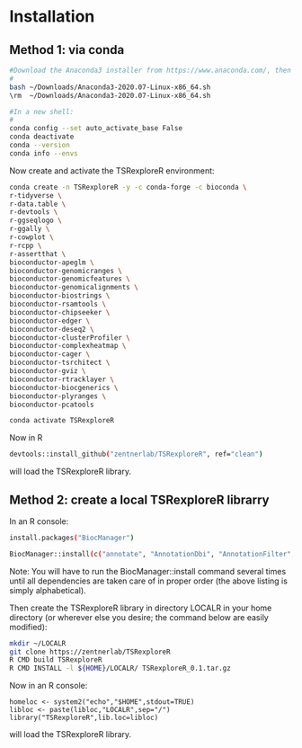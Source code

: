 # Installation

## Method 1: via conda

```bash
#Download the Anaconda3 installer from https://www.anaconda.com/, then e.g.:
#
bash ~/Downloads/Anaconda3-2020.07-Linux-x86_64.sh
\rm  ~/Downloads/Anaconda3-2020.07-Linux-x86_64.sh

#In a new shell:
#
conda config --set auto_activate_base False
conda deactivate
conda --version
conda info --envs
```

Now create and activate the TSRexploreR environment:
```bash
conda create -n TSRexploreR -y -c conda-forge -c bioconda \
r-tidyverse \
r-data.table \
r-devtools \
r-ggseqlogo \
r-ggally \
r-cowplot \
r-rcpp \
r-assertthat \
bioconductor-apeglm \
bioconductor-genomicranges \
bioconductor-genomicfeatures \
bioconductor-genomicalignments \
bioconductor-biostrings \
bioconductor-rsamtools \
bioconductor-chipseeker \
bioconductor-edger \
bioconductor-deseq2 \
bioconductor-clusterProfiler \
bioconductor-complexheatmap \
bioconductor-cager \
bioconductor-tsrchitect \
bioconductor-gviz \
bioconductor-rtracklayer \
bioconductor-biocgenerics \
bioconductor-plyranges \
bioconductor-pcatools

conda activate TSRexploreR
```

Now in R
```bash
devtools::install_github("zentnerlab/TSRexploreR", ref="clean")
```
will load the TSRexploreR library.


## Method 2: create a local TSRexploreR librarry

In an R console:
```bash
install.packages("BiocManager")

BiocManager::install(c("annotate", "AnnotationDbi", "AnnotationFilter", "AnnotationHub", "askpass", "assertthat", "backports", "base64enc", "beanplot", "Biobase", "BiocFileCache", "BiocGenerics", "BiocParallel", "BiocVersion", "biomaRt", "Biostrings", "biovizBase", "bit", "bit64", "bitops", "blob", "boot", "BSgenome", "CAGEr", "Cairo", "caTools", "cellranger", "checkmate", "ChIPseeker", "circlize", "clue", "cluster", "colorspace", "compiler", "ComplexHeatmap", "cowplot", "crayon", "curl", "data.table", "DBI", "dbplyr", "DelayedArray", "DESeq2", "dichromat", "digest", "DO.db", "DOSE", "dplyr", "edgeR", "ellipsis", "enrichplot", "ensembldb", "farver", "fastmap", "fastmatch", "fgsea", "forcats", "foreign", "Formula", "formula.tools", "genefilter", "geneplotter", "generics", "GenomeInfoDb", "GenomeInfoDbData", "GenomicAlignments", "GenomicFeatures", "GenomicRanges", "GetoptLong", "ggforce", "ggplot2", "ggraph", "ggrepel", "ggseqlogo", "GlobalOptions", "glue", "GO.db", "GOSemSim", "gplots", "graphlayouts", "grid", "gridExtra", "gtable", "gtools", "Gviz", "Hmisc", "hms", "htmlTable", "htmltools", "htmlwidgets", "httpuv", "httr", "igraph", "interactiveDisplayBase", "IRanges", "jpeg", "KernSmooth", "knitr", "later", "lattice", "latticeExtra", "lazyeval", "lifecycle", "limma", "locfit", "magrittr", "MASS", "Matrix", "MatrixGenerics", "matrixStats", "memoise", "mgcv", "mime", "MultiAssayExperiment", "munsell", "nlme", "nnet", "openssl", "operator.tools", "parallel", "permute", "pillar", "pkgconfig", "plotrix", "plyr", "plyranges", "png", "polyclip", "prettyunits", "progress", "promises", "ProtGenerics", "purrr", "qvalue", "R6", "rappdirs", "RColorBrewer", "Rcpp", "RCurl", "readxl", "reshape", "reshape2", "rjson", "rlang", "rpart", "Rsamtools", "RSQLite", "rstudioapi", "rtracklayer", "rvcheck", "S4Vectors", "scales", "scatterpie", "shadowtext", "shape", "shiny", "som", "splines", "stats4", "stringdist", "stringi", "stringr", "SummarizedExperiment", "survival", "tibble", "tidygraph", "tidyr", "tidyselect", "tools", "TSRchitect", "tweenr", "TxDb.Hsapiens.UCSC.hg19.knownGene", "uwot", "VariantAnnotation", "vctrs", "vegan", "VGAM", "viridis", "viridisLite", "xfun", "XML", "xml2", "xtable", "XVector", "yaml", "zlibbioc"))
```
Note: You will have to run the BiocManager::install command several times until all dependencies are taken care of in proper order (the above listing is simply alphabetical).

Then create the TSRexploreR library in directory LOCALR in your home directory (or wherever else you desire; the command below are easily modified):

```bash
mkdir ~/LOCALR
git clone https://zentnerlab/TSRexploreR
R CMD build TSRexploreR
R CMD INSTALL -l ${HOME}/LOCALR/ TSRexploreR_0.1.tar.gz 
```

Now in an R console:
```
homeloc <- system2("echo","$HOME",stdout=TRUE)
libloc <- paste(libloc,"LOCALR",sep="/")
library("TSRexploreR",lib.loc=libloc)
```

will load the TSRexploreR library.

